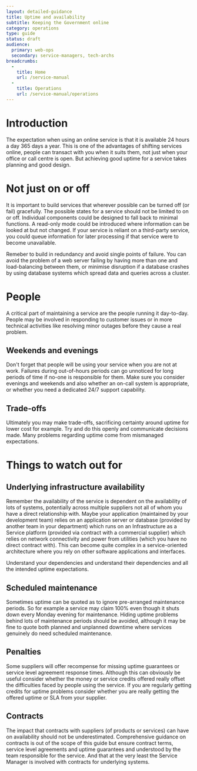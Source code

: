 ```yaml
---
layout: detailed-guidance
title: Uptime and availability
subtitle: Keeping the Government online
category: operations
type: guide
status: draft
audience:
  primary: web-ops
  secondary: service-managers, tech-archs
breadcrumbs:
  -
    title: Home
    url: /service-manual
  -
    title: Operations
    url: /service-manual/operations
---
```



# Introduction

The expectation when using an online service is that it is available 24
hours a day 365 days a year. This is one of the advantages of shifting
services online, people can transact with you when it suits them, not
just when your office or call centre is open. But achieving good uptime
for a service takes planning and good design.

# Not just on or off

It is important to build services that wherever possible can be turned
off (or fail) gracefully. The possible states for a service should not be
limited to on or off. Individual components could be designed to fall
back to minimal functions. A read-only mode could be introduced where
information can be looked at but not changed. If your service is reliant
on a third-party service, you could queue information for later
processing if that service were to become unavailable.

Remeber to build in redundancy and avoid single points of failure. You
can avoid the problem of a web server failing by having more than one
and load-balancing between them, or minimise disruption if a database
crashes by using database systems which spread data and queries across a
cluster.

# People

A critical part of maintaining a service are the people running it
day-to-day. People may be involved in responding to customer issues or
in more technical activities like resolving minor outages before they
cause a real problem.

## Weekends and evenings

Don't forget that people will be using your service when you are not at
work. Failures during out-of-hours periods can go unnoticed for long
periods of time if no-one is responsible for them. Make sure you
consider evenings and weekends and also whether an on-call system is
appropriate, or whether you need a dedicated 24/7 support capability.

## Trade-offs

Ultimately you may make trade-offs, sacrificing certainty around uptime
for lower cost for example. Try and do this openly and communicate
decisions made. Many problems regarding uptime come from mismanaged
expectations.

# Things to watch out for

## Underlying infrastructure availability

Remember the availability of the service is dependent on the
availability of lots of systems, potentially across multiple suppliers
not all of whom you have a direct relationship with. Maybe your
application (maintained by your development team) relies on an
application server or database (provided by another team in your
department) which runs on an Infrastructure as a Service platform
(provided via contract with a commercial supplier) which relies on
network connectivity and power from utilities (which you have no direct
contract with). This can become quite complex in a service-oriented
architecture where you rely on other software applications and
interfaces.

Understand your dependencies and understand their dependencies and all
the intended uptime expectations. 

## Scheduled maintenance

Sometimes uptime can be quoted as to ignore pre-arranged maintenance
periods. So for example a service may claim 100% even though it shuts
down every Monday evening for maintenance. Hiding uptime problems behind
lots of maintenance periods should be avoided, although it may be fine
to quote both planned and unplanned downtime where services genuinely do
need scheduled maintenance.

## Penalties

Some suppliers will offer recompense for missing uptime guarantees or
service level agreement response times. Although this can obviously be
useful consider whether the money or service credits offered really
offset the difficulties faced by people using the service. If you are
regularly getting credits for uptime problems consider whether you are
really getting the offered uptime or SLA from your supplier.

## Contracts

The impact that contracts with suppliers (of products or services) can
have on availability should not be underestimated. Comprehensive
guidance on contracts is out of the scope of this guide but ensure
contract terms, service level agreements and uptime guarantees and
understood by the team responsible for the service. And that at the very
least the Service Manager is involved with contracts for underlying
systems.
